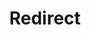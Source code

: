 ﻿---
layout: src/layouts/Redirect.astro
title: Redirect
redirect: https://octopus.com/docs/tenants/tenant-tags
pubDate:  2023-01-01
navSearch: false
navSitemap: false
navMenu: false
---
